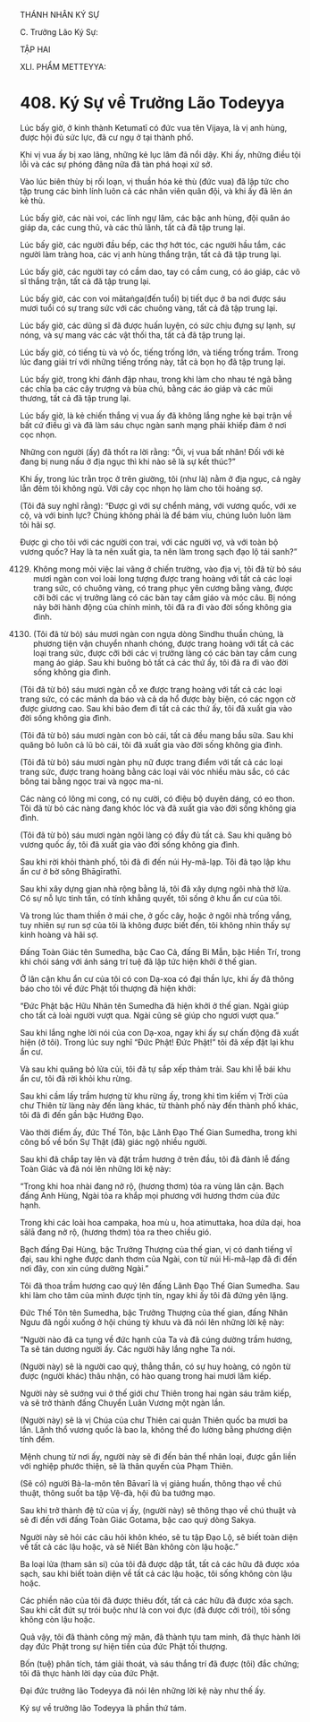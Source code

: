 THÁNH NHÂN KÝ SỰ

C. Trưởng Lão Ký Sự:

TẬP HAI

XLI. PHẨM METTEYYA:

# 408. Ký Sự về Trưởng Lão Todeyya

Lúc bấy giờ, ở kinh thành Ketumatī có đức vua tên Vijaya, là vị anh hùng, được hội đủ sức lực, đã cư ngụ ở tại thành phố.

Khi vị vua ấy bị xao lãng, những kẻ lục lâm đã nổi dậy. Khi ấy, những điều tội lỗi và các sự phóng đãng nữa đã tàn phá hoại xứ sở.

Vào lúc biên thùy bị rối loạn, vị thuần hóa kẻ thù (đức vua) đã lập tức cho tập trung các binh lính luôn cả các nhân viên quân đội, và khi ấy đã lên án kẻ thù.

Lúc bấy giờ, các nài voi, các lính ngự lâm, các bậc anh hùng, đội quân áo giáp da, các cung thủ, và các thủ lãnh, tất cả đã tập trung lại.

Lúc bấy giờ, các người đầu bếp, các thợ hớt tóc, các người hầu tắm, các người làm tràng hoa, các vị anh hùng thắng trận, tất cả đã tập trung lại.

Lúc bấy giờ, các người tay có cầm dao, tay có cầm cung, có áo giáp, các võ sĩ thắng trận, tất cả đã tập trung lại.

Lúc bấy giờ, các con voi mātaṅga(đến tuổi) bị tiết dục ở ba nơi được sáu mươi tuổi có sự trang sức với các chuông vàng, tất cả đã tập trung lại.

Lúc bấy giờ, các dũng sĩ đã được huấn luyện, có sức chịu đựng sự lạnh, sự nóng, và sự mang vác các vật thối tha, tất cả đã tập trung lại.

Lúc bấy giờ, có tiếng tù và vỏ ốc, tiếng trống lớn, và tiếng trống trầm. Trong lúc đang giải trí với những tiếng trống này, tất cả bọn họ đã tập trung lại.

Lúc bấy giờ, trong khi đánh đập nhau, trong khi làm cho nhau té ngã bằng các chĩa ba các cây trượng và bùa chú, bằng các áo giáp và các mũi thương, tất cả đã tập trung lại.

Lúc bấy giờ, là kẻ chiến thắng vị vua ấy đã không lắng nghe kẻ bại trận về bất cứ điều gì và đã làm sáu chục ngàn sanh mạng phải khiếp đảm ở nơi cọc nhọn.

Những con người (ấy) đã thốt ra lời rằng: “Ôi, vị vua bất nhân! Đối với kẻ đang bị nung nấu ở địa ngục thì khi nào sẽ là sự kết thúc?”

Khi ấy, trong lúc trằn trọc ở trên giường, tôi (như là) nằm ở địa ngục, cả ngày lẫn đêm tôi không ngủ. Với cây cọc nhọn họ làm cho tôi hoảng sợ.

(Tôi đã suy nghĩ rằng): “Được gì với sự chểnh mảng, với vương quốc, với xe cộ, và với binh lực? Chúng không phải là để bám víu, chúng luôn luôn làm tôi hãi sợ.

Được gì cho tôi với các người con trai, với các người vợ, và với toàn bộ vương quốc? Hay là ta nên xuất gia, ta nên làm trong sạch đạo lộ tái sanh?”

4129. Không mong mỏi việc lai vãng ở chiến trường, vào địa vị, tôi đã từ bỏ sáu mươi ngàn con voi loài long tượng được trang hoàng với tất cả các loại trang sức, có chuông vàng, có trang phục yên cương bằng vàng, được cỡi bởi các vị trưởng làng có các bàn tay cầm giáo và móc câu. Bị nóng nảy bởi hành động của chính mình, tôi đã ra đi vào đời sống không gia đình.

4131. (Tôi đã từ bỏ) sáu mươi ngàn con ngựa dòng Sindhu thuần chủng, là phương tiện vận chuyển nhanh chóng, được trang hoàng với tất cả các loại trang sức, được cỡi bởi các vị trưởng làng có các bàn tay cầm cung mang áo giáp. Sau khi buông bỏ tất cả các thứ ấy, tôi đã ra đi vào đời sống không gia đình.

(Tôi đã từ bỏ) sáu mươi ngàn cỗ xe được trang hoàng với tất cả các loại trang sức, có các mảnh da báo và cả da hổ được bày biện, có các ngọn cờ được giương cao. Sau khi bảo đem đi tất cả các thứ ấy, tôi đã xuất gia vào đời sống không gia đình.

(Tôi đã từ bỏ) sáu mươi ngàn con bò cái, tất cả đều mang bầu sữa. Sau khi quăng bỏ luôn cả lũ bò cái, tôi đã xuất gia vào đời sống không gia đình.

(Tôi đã từ bỏ) sáu mươi ngàn phụ nữ được trang điểm với tất cả các loại trang sức, được trang hoàng bằng các loại vải vóc nhiều màu sắc, có các bông tai bằng ngọc trai và ngọc ma-ni.

Các nàng có lông mi cong, có nụ cười, có điệu bộ duyên dáng, có eo thon. Tôi đã từ bỏ các nàng đang khóc lóc và đã xuất gia vào đời sống không gia đình.

(Tôi đã từ bỏ) sáu mươi ngàn ngôi làng có đầy đủ tất cả. Sau khi quăng bỏ vương quốc ấy, tôi đã xuất gia vào đời sống không gia đình.

Sau khi rời khỏi thành phố, tôi đã đi đến núi Hy-mã-lạp. Tôi đã tạo lập khu ẩn cư ở bờ sông Bhāgīrathī.

Sau khi xây dựng gian nhà rộng bằng lá, tôi đã xây dựng ngôi nhà thờ lửa. Có sự nỗ lực tinh tấn, có tính khẳng quyết, tôi sống ở khu ẩn cư của tôi.

Và trong lúc tham thiền ở mái che, ở gốc cây, hoặc ở ngôi nhà trống vắng, tuy nhiên sự run sợ của tôi là không được biết đến, tôi không nhìn thấy sự kinh hoàng và hãi sợ.

Đấng Toàn Giác tên Sumedha, bậc Cao Cả, đấng Bi Mẫn, bậc Hiền Trí, trong khi chói sáng với ánh sáng trí tuệ đã lập tức hiện khởi ở thế gian.

Ở lân cận khu ẩn cư của tôi có con Dạ-xoa có đại thần lực, khi ấy đã thông báo cho tôi về đức Phật tối thượng đã hiện khởi:

“Đức Phật bậc Hữu Nhãn tên Sumedha đã hiện khởi ở thế gian. Ngài giúp cho tất cả loài người vượt qua. Ngài cũng sẽ giúp cho ngươi vượt qua.”

Sau khi lắng nghe lời nói của con Dạ-xoa, ngay khi ấy sự chấn động đã xuất hiện (ở tôi). Trong lúc suy nghĩ “Đức Phật! Đức Phật!” tôi đã xếp đặt lại khu ẩn cư.

Và sau khi quăng bỏ lửa củi, tôi đã tự sắp xếp thảm trải. Sau khi lễ bái khu ẩn cư, tôi đã rời khỏi khu rừng.

Sau khi cầm lấy trầm hương từ khu rừng ấy, trong khi tìm kiếm vị Trời của chư Thiên từ làng này đến làng khác, từ thành phố này đến thành phố khác, tôi đã đi đến gần bậc Hướng Đạo.

Vào thời điểm ấy, đức Thế Tôn, bậc Lãnh Đạo Thế Gian Sumedha, trong khi công bố về bốn Sự Thật (đã) giác ngộ nhiều người.

Sau khi đã chắp tay lên và đặt trầm hương ở trên đầu, tôi đã đảnh lễ đấng Toàn Giác và đã nói lên những lời kệ này:

“Trong khi hoa nhài đang nở rộ, (hương thơm) tỏa ra vùng lân cận. Bạch đấng Anh Hùng, Ngài tỏa ra khắp mọi phương với hương thơm của đức hạnh.

Trong khi các loài hoa campaka, hoa mù u, hoa atimuttaka, hoa dứa dại, hoa sālā đang nở rộ, (hương thơm) tỏa ra theo chiều gió.

Bạch đấng Đại Hùng, bậc Trưởng Thượng của thế gian, vị có danh tiếng vĩ đại, sau khi nghe được danh thơm của Ngài, con từ núi Hi-mã-lạp đã đi đến nơi đây, con xin cúng dường Ngài.”

Tôi đã thoa trầm hương cao quý lên đấng Lãnh Đạo Thế Gian Sumedha. Sau khi làm cho tâm của mình được tịnh tín, ngay khi ấy tôi đã đứng yên lặng.

Đức Thế Tôn tên Sumedha, bậc Trưởng Thượng của thế gian, đấng Nhân Ngưu đã ngồi xuống ở hội chúng tỳ khưu và đã nói lên những lời kệ này:

“Người nào đã ca tụng về đức hạnh của Ta và đã cúng dường trầm hương, Ta sẽ tán dương người ấy. Các người hãy lắng nghe Ta nói.

(Người này) sẽ là người cao quý, thẳng thắn, có sự huy hoàng, có ngôn từ được (người khác) thâu nhận, có hào quang trong hai mươi lăm kiếp.

Người này sẽ sướng vui ở thế giới chư Thiên trong hai ngàn sáu trăm kiếp, và sẽ trở thành đấng Chuyển Luân Vương một ngàn lần.

(Người này) sẽ là vị Chúa của chư Thiên cai quản Thiên quốc ba mươi ba lần. Lãnh thổ vương quốc là bao la, không thể đo lường bằng phương diện tính đếm.

Mệnh chung từ nơi ấy, người này sẽ đi đến bản thể nhân loại, được gắn liền với nghiệp phước thiện, sẽ là thân quyến của Phạm Thiên.

(Sẽ có) người Bà-la-môn tên Bāvarī là vị giảng huấn, thông thạo về chú thuật, thông suốt ba tập Vệ-đà, hội đủ ba tướng mạo.

Sau khi trở thành đệ tử của vị ấy, (người này) sẽ thông thạo về chú thuật và sẽ đi đến với đấng Toàn Giác Gotama, bậc cao quý dòng Sakya.

Người này sẽ hỏi các câu hỏi khôn khéo, sẽ tu tập Đạo Lộ, sẽ biết toàn diện về tất cả các lậu hoặc, và sẽ Niết Bàn không còn lậu hoặc.”

Ba loại lửa (tham sân si) của tôi đã được dập tắt, tất cả các hữu đã được xóa sạch, sau khi biết toàn diện về tất cả các lậu hoặc, tôi sống không còn lậu hoặc.

Các phiền não của tôi đã được thiêu đốt, tất cả các hữu đã được xóa sạch. Sau khi cắt đứt sự trói buộc như là con voi đực (đã được cởi trói), tôi sống không còn lậu hoặc.

Quả vậy, tôi đã thành công mỹ mãn, đã thành tựu tam minh, đã thực hành lời dạy đức Phật trong sự hiện tiền của đức Phật tối thượng.

Bốn (tuệ) phân tích, tám giải thoát, và sáu thắng trí đã được (tôi) đắc chứng; tôi đã thực hành lời dạy của đức Phật.

Đại đức trưởng lão Todeyya đã nói lên những lời kệ này như thế ấy.

Ký sự về trưởng lão Todeyya là phần thứ tám.
